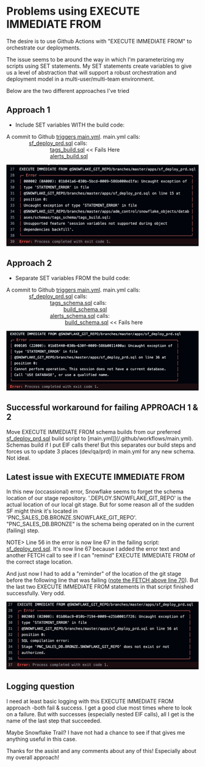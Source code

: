 # Problems using EXECUTE IMMEDIATE FROM

The desire is to use Github Actions with "EXECUTE IMMEDIATE FROM" to orchestrate our deployments.  

The issue seems to be around the way in which I'm parameterizing my scripts using SET statements.  My SET statements create variables to give us a level  of abstraction that will support a robust orchestration and deployment model in a multi-user/multi-team environment.

Below are the two different approaches I've tried

## Approach 1
- Include SET variables WITH the build code:

A commit to Github [triggers main.yml](/.github/workflows/main.yml).  main.yml calls:  
&nbsp;&nbsp;&nbsp;&nbsp;&nbsp;&nbsp;&nbsp;&nbsp;&nbsp;&nbsp;&nbsp;&nbsp;&nbsp;&nbsp;&nbsp;[sf_deploy_prd.sql](apps/sf_deploy_prd.sql) calls:  
&nbsp;&nbsp;&nbsp;&nbsp;&nbsp;&nbsp;&nbsp;&nbsp;&nbsp;&nbsp;&nbsp;&nbsp;&nbsp;&nbsp;&nbsp;&nbsp;&nbsp;&nbsp;&nbsp;&nbsp;&nbsp;&nbsp;&nbsp;&nbsp;&nbsp;&nbsp;&nbsp;&nbsp;&nbsp;[tags_build.sql](apps/adm_platform/snowflake_objects/databases/adm_platform_db/schemas/tags/tags_build.sql)  << Fails Here  
&nbsp;&nbsp;&nbsp;&nbsp;&nbsp;&nbsp;&nbsp;&nbsp;&nbsp;&nbsp;&nbsp;&nbsp;&nbsp;&nbsp;&nbsp;&nbsp;&nbsp;&nbsp;&nbsp;&nbsp;&nbsp;&nbsp;&nbsp;&nbsp;&nbsp;&nbsp;&nbsp;&nbsp;&nbsp;[alerts_build.sql](apps/adm_platform/snowflake_objects/databases/adm_platform_db/schemas/alerts/alerts_build.sql)  





![alt text](.images/include_vars.png)

## Approach 2
- Separate SET variables FROM the build code:

A commit to Github [triggers main.yml](/.github/workflows/main.yml).  main.yml calls:  
&nbsp;&nbsp;&nbsp;&nbsp;&nbsp;&nbsp;&nbsp;&nbsp;&nbsp;&nbsp;&nbsp;&nbsp;&nbsp;&nbsp;&nbsp;[sf_deploy_prd.sql](apps/sf_deploy_prd.sql) calls:  
&nbsp;&nbsp;&nbsp;&nbsp;&nbsp;&nbsp;&nbsp;&nbsp;&nbsp;&nbsp;&nbsp;&nbsp;&nbsp;&nbsp;&nbsp;&nbsp;&nbsp;&nbsp;&nbsp;&nbsp;&nbsp;&nbsp;&nbsp;&nbsp;&nbsp;&nbsp;&nbsp;&nbsp;&nbsp;[tags_schema.sql](apps/adm_platform/snowflake_objects/databases/adm_platform_db/schemas/tags/tags_schema.sql) calls:  
&nbsp;&nbsp;&nbsp;&nbsp;&nbsp;&nbsp;&nbsp;&nbsp;&nbsp;&nbsp;&nbsp;&nbsp;&nbsp;&nbsp;&nbsp;&nbsp;&nbsp;&nbsp;&nbsp;&nbsp;&nbsp;&nbsp;&nbsp;&nbsp;&nbsp;&nbsp;&nbsp;&nbsp;&nbsp;&nbsp;&nbsp;&nbsp;&nbsp;&nbsp;&nbsp;&nbsp;&nbsp;&nbsp;[build_schema.sql](apps/build_schema.sql)  
&nbsp;&nbsp;&nbsp;&nbsp;&nbsp;&nbsp;&nbsp;&nbsp;&nbsp;&nbsp;&nbsp;&nbsp;&nbsp;&nbsp;&nbsp;&nbsp;&nbsp;&nbsp;&nbsp;&nbsp;&nbsp;&nbsp;&nbsp;&nbsp;&nbsp;&nbsp;&nbsp;&nbsp;&nbsp;[alerts_schema.sql](apps/adm_platform/snowflake_objects/databases/adm_platform_db/schemas/alerts/alerts_schema.sql) calls:  
&nbsp;&nbsp;&nbsp;&nbsp;&nbsp;&nbsp;&nbsp;&nbsp;&nbsp;&nbsp;&nbsp;&nbsp; &nbsp;&nbsp;&nbsp;&nbsp;&nbsp;&nbsp;&nbsp;&nbsp;&nbsp;&nbsp;&nbsp;&nbsp;&nbsp;&nbsp;&nbsp;&nbsp;&nbsp;&nbsp;&nbsp;&nbsp;&nbsp;&nbsp;&nbsp;&nbsp;&nbsp;&nbsp;[build_schema.sql](apps/build_schema.sql)  << Fails here  

![alt text](.images/separate_vars.png)

## Successful workaround for failing APPROACH 1 & 2

Move EXECUTE IMMEDIATE FROM schema builds from our preferred [sf_deploy_prd.sql](apps/sf_deploy_prd.sql) build script to [main.yml]](/.github/workflows/main.yml).  Schemas build if I put EIF calls there! But this separates our build steps and forces us to update 3 places (dev/qa/prd) in main.yml for any new schema. Not ideal.

## Latest issue with EXECUTE IMMEDIATE FROM

In this new (occassional) error, Snowflake seems to forget the schema location of our stage repository.
'.DEPLOY.SNOWFLAKE_GIT_REPO' is the actual location of our local git stage.  But for some reason all of the sudden SF might think it's located in 'PNC_SALES_DB.BRONZE.SNOWFLAKE_GIT_REPO'. "PNC_SALES_DB.BRONZE" is the schema being operated on in the current (failing) step.  

NOTE> Line 56 in the error is now line 67 in the failing script: [sf_deploy_prd.sql](apps/sf_deploy_prd.sql).  It's now line 67 because I added the error text and another FETCH call to see if I can "remind" EXECUTE IMMEDIATE FROM of the correct stage location.  

And just now I had to add a "reminder" of the location of the git stage before the following line that was failing ([note the FETCH above line 70](apps/sf_deploy_prd.sql)). But the last two EXECUTE IMMEDIATE FROM statements in that script finished successfully.  Very odd.  

![alt text](.images/PNC_SALES_DB.BRONZE.SNOWFLAKE_GIT_REPO.png)



## Logging question

I need at least basic logging with this EXECUTE IMMEDIATE FROM approach -both fail & success. I get a good clue most times where to look on a failure. But with successes (especially nested EIF calls), all I get is the name of the last step that succeeded. 

Maybe Snowflake Trail? I have not had a chance to see if that gives me anything useful in this case.

Thanks for the assist and any comments about any of this! Especially about my overall approach!